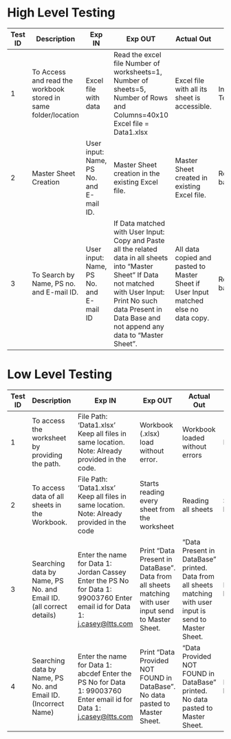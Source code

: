 # High Level Testing

| **Test ID** | **Description**                                              | **Exp IN** | **Exp OUT** | **Actual Out** |**Type Of Test**  |    
|-------------|--------------------------------------------------------------|------------|-------------|----------------|------------------|
| 1 | To Access and read the workbook stored in same folder/location | Excel file with data | Read the excel file Number of worksheets=1, Number of sheets=5, Number of Rows and Columns=40x10 Excel file = Data1.xlsx| Excel file with all its sheet is accessible. | Initial Testing |
| 2 | Master Sheet Creation | User input: Name, PS No. and E-mail ID. | Master Sheet creation in the existing Excel file. | Master Sheet created in existing Excel file. |Requirement based |
| 3 | To Search by Name, PS no. and E-mail ID. | User input: Name, PS No. and E-mail ID | If Data matched with User Input: Copy and Paste all the related data in all sheets into “Master Sheet” If Data not matched with User Input: Print No such data Present in Data Base and not append any data to “Master Sheet”. | All data copied and pasted to Master Sheet if User Input matched else no data copy. | Requirement based |


# Low Level Testing

| **Test ID** | **Description**                                              | **Exp IN** | **Exp OUT** | **Actual Out** |**Type Of Test**  |    
|-------------|--------------------------------------------------------------|------------|-------------|----------------|------------------|
| 1 |	To access the worksheet by providing the path. |	File Path: ‘Data1.xlsx’ Keep all files in same location. Note: Already provided in the code. |	Workbook (.xlsx) load without error. | Workbook loaded without errors |	Initial |
| 2 |	To access data of all sheets in the Workbook. |	File Path: ‘Data1.xlsx’ Keep all files in same location. Note: Already provided in the code |	Starts reading every sheet from the worksheet |	Reading all sheets | Scenario based |
| 3	| Searching data by Name, PS No. and Email ID. (all correct details) | Enter the name for Data 1: Jordan Cassey Enter the PS No for Data 1: 99003760 Enter email id for Data 1: j.casey@ltts.com |	Print “Data Present in DataBase”. Data from all sheets matching with user input send to Master Sheet. |	“Data Present in DataBase” printed. Data from all sheets matching with user input is send to Master Sheet. | Requirement based |
| 4 | Searching data by Name, PS No. and Email ID. (Incorrect Name) |	Enter the name for Data 1: abcdef Enter the PS No for Data 1: 99003760 Enter email id for Data 1: j.casey@ltts.com | Print “Data Provided NOT FOUND in DataBase”. No data pasted to Master Sheet. |	“Data Provided NOT FOUND in DataBase” printed. No data pasted to Master Sheet. |	Requirement based |
